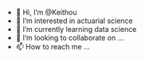 - 👋 Hi, I’m @Keithou
- 👀 I’m interested in actuarial science
- 🌱 I’m currently learning data science
- 💞️ I’m looking to collaborate on ...
- 📫 How to reach me ...

<!---
Keithou/Keithou is a ✨ special ✨ repository because its `README.md` (this file) appears on your GitHub profile.
You can click the Preview link to take a look at your changes.
--->

